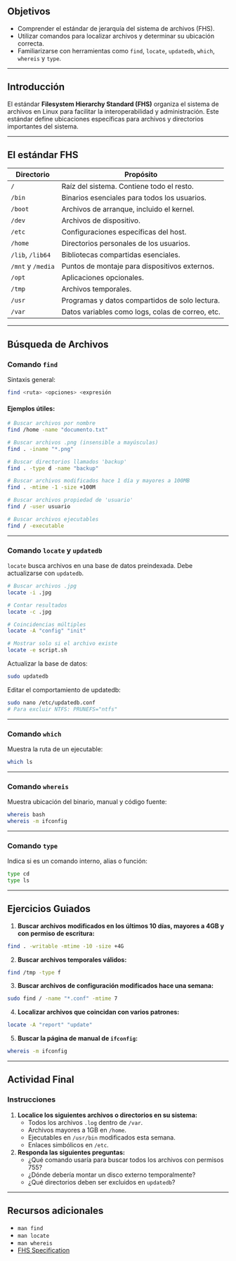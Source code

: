 
## Objetivos

- Comprender el estándar de jerarquía del sistema de archivos (FHS).
- Utilizar comandos para localizar archivos y determinar su ubicación correcta.
- Familiarizarse con herramientas como `find`, `locate`, `updatedb`, `which`, `whereis` y `type`.

---

## Introducción

El estándar **Filesystem Hierarchy Standard (FHS)** organiza el sistema de archivos en Linux para facilitar la interoperabilidad y administración. Este estándar define ubicaciones específicas para archivos y directorios importantes del sistema.

---

## El estándar FHS

|Directorio|Propósito|
|---|---|
|`/`|Raíz del sistema. Contiene todo el resto.|
|`/bin`|Binarios esenciales para todos los usuarios.|
|`/boot`|Archivos de arranque, incluido el kernel.|
|`/dev`|Archivos de dispositivo.|
|`/etc`|Configuraciones específicas del host.|
|`/home`|Directorios personales de los usuarios.|
|`/lib`, `/lib64`|Bibliotecas compartidas esenciales.|
|`/mnt` y `/media`|Puntos de montaje para dispositivos externos.|
|`/opt`|Aplicaciones opcionales.|
|`/tmp`|Archivos temporales.|
|`/usr`|Programas y datos compartidos de solo lectura.|
|`/var`|Datos variables como logs, colas de correo, etc.|

---
## Búsqueda de Archivos

### Comando `find`

Sintaxis general:

```bash
find <ruta> <opciones> <expresión
```

#### Ejemplos útiles:

```bash
# Buscar archivos por nombre
find /home -name "documento.txt"

# Buscar archivos .png (insensible a mayúsculas)
find . -iname "*.png"

# Buscar directorios llamados 'backup'
find . -type d -name "backup"

# Buscar archivos modificados hace 1 día y mayores a 100MB
find . -mtime -1 -size +100M

# Buscar archivos propiedad de 'usuario'
find / -user usuario

# Buscar archivos ejecutables
find / -executable
```

---
### Comando `locate` y `updatedb`

`locate` busca archivos en una base de datos preindexada. Debe actualizarse con `updatedb`.

```bash
# Buscar archivos .jpg
locate -i .jpg

# Contar resultados
locate -c .jpg

# Coincidencias múltiples
locate -A "config" "init"

# Mostrar solo si el archivo existe
locate -e script.sh
```

Actualizar la base de datos:

```bash
sudo updatedb
```

Editar el comportamiento de updatedb:

```bash
sudo nano /etc/updatedb.conf
# Para excluir NTFS: PRUNEFS="ntfs"
```

---

### Comando `which`

Muestra la ruta de un ejecutable:

```bash
which ls
```

---

### Comando `whereis`

Muestra ubicación del binario, manual y código fuente:

```bash
whereis bash
whereis -m ifconfig
```

---

### Comando `type`

Indica si es un comando interno, alias o función:

```bash
type cd
type ls
```

---

## Ejercicios Guiados

1. **Buscar archivos modificados en los últimos 10 días, mayores a 4GB y con permiso de escritura:**

```bash
find . -writable -mtime -10 -size +4G
```

2. **Buscar archivos temporales válidos:**

```bash
find /tmp -type f
```

3. **Buscar archivos de configuración modificados hace una semana:**

```bash
sudo find / -name "*.conf" -mtime 7

```

4. **Localizar archivos que coincidan con varios patrones:**

```bash
locate -A "report" "update"
```

5. **Buscar la página de manual de `ifconfig`:**

```bash
whereis -m ifconfig
```

---

## Actividad Final

### Instrucciones

1. **Localice los siguientes archivos o directorios en su sistema:**
    - Todos los archivos `.log` dentro de `/var`.
    - Archivos mayores a 1GB en `/home`.
    - Ejecutables en `/usr/bin` modificados esta semana.
    - Enlaces simbólicos en `/etc`.
2. **Responda las siguientes preguntas:**
    - ¿Qué comando usaría para buscar todos los archivos con permisos 755?
    - ¿Dónde debería montar un disco externo temporalmente?
    - ¿Qué directorios deben ser excluidos en `updatedb`?

---

## Recursos adicionales

- `man find`
- `man locate`
- `man whereis`
- [FHS Specification](http://refspecs.linuxfoundation.org/fhs.shtml)